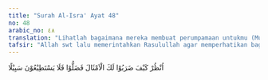 ```yaml
---
title: "Surah Al-Isra' Ayat 48"
no: 48
arabic_no: ٤٨
translation: "Lihatlah bagaimana mereka membuat perumpamaan untukmu (Muhammad); karena itu mereka menjadi sesat dan tidak dapat lagi menemukan jalan (yang benar)."
tafsir: "Allah swt lalu memerintahkan Rasulullah agar memperhatikan bagaimana kaum musyrikin membuat perumpamaan bagi dirinya, seperti mengatakan bahwa beliau gila, penyair, kena sihir, dan sebagainya. Dengan demikian, mereka telah menjadi sesat, dan tidak akan mendapat petunjuk karena telah menyimpang dari jalan yang benar. Berbagai perumpamaan yang mereka berikan kepada Nabi Muhammad saw ketika mendengarkannya membacakan Al-Qur'an, adalah pernyataan yang lahir dari sikap mental mereka terhadap wahyu yang diturunkan Allah kepada Rasul-Nya. Mereka sebenarnya tidak mau mengakui kebenaran wahyu yang dibacakan Rasulullah, karena membawa keterangan-keterangan yang bertentangan dengan kepercayaan yang diwarisi secara membabi buta dari nenek moyang mereka. Oleh sebab itu, mereka tidak bisa diharapkan lagi untuk mendapat petunjuk dan bimbingan dari wahyu, karena hati mereka telah diselubungi oleh noda-noda kemusyrikan yang luar biasa."
---
```

اُنْظُرْ كَيْفَ ضَرَبُوْا لَكَ الْاَمْثَالَ فَضَلُّوْا فَلَا يَسْتَطِيْعُوْنَ سَبِيْلًا